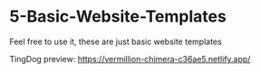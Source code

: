 # 5-Basic-Website-Templates

Feel free to use it, these are just basic website templates

TingDog preview: https://vermillion-chimera-c36ae5.netlify.app/
